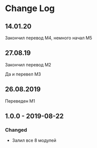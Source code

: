 # Change Log

## 14.01.20

Закончил перевод М4, немного начал М5

## 27.08.19

Закончил перевод М2

Да и перевел М3

## 26.08.2019

Переведен М1

## 1.0.0 - 2019-08-22

### Changed

* Залил все 8 модулей
